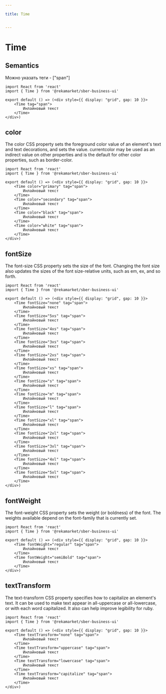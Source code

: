 ```yaml
---

title: Time


---
```


# Time

## Semantics
Можно указать теги - ["span"]

```tsx
import React from 'react'
import { Time } from '@rekamarket/sber-business-ui'

export default () => (<div style={{ display: "grid", gap: 10 }}>
	<Time tag="span">
		Инлайновый текст
	</Time>
</div>)
```

## color
The color CSS property sets the foreground color value of an element's text and text decorations, and sets the <currentcolor> value. currentcolor may be used as an indirect value on other properties and is the default for other color properties, such as border-color.

```tsx
import React from 'react'
import { Time } from '@rekamarket/sber-business-ui'

export default () => (<div style={{ display: "grid", gap: 10 }}>
	<Time color="primary" tag="span">
		Инлайновый текст
	</Time>
	<Time color="secondary" tag="span">
		Инлайновый текст
	</Time>
	<Time color="black" tag="span">
		Инлайновый текст
	</Time>
	<Time color="white" tag="span">
		Инлайновый текст
	</Time>
</div>)
```

## fontSize
The font-size CSS property sets the size of the font. Changing the font size also updates the sizes of the font size-relative <length> units, such as em, ex, and so forth.

```tsx
import React from 'react'
import { Time } from '@rekamarket/sber-business-ui'

export default () => (<div style={{ display: "grid", gap: 10 }}>
	<Time fontSize="none" tag="span">
		Инлайновый текст
	</Time>
	<Time fontSize="5xs" tag="span">
		Инлайновый текст
	</Time>
	<Time fontSize="4xs" tag="span">
		Инлайновый текст
	</Time>
	<Time fontSize="3xs" tag="span">
		Инлайновый текст
	</Time>
	<Time fontSize="2xs" tag="span">
		Инлайновый текст
	</Time>
	<Time fontSize="xs" tag="span">
		Инлайновый текст
	</Time>
	<Time fontSize="s" tag="span">
		Инлайновый текст
	</Time>
	<Time fontSize="m" tag="span">
		Инлайновый текст
	</Time>
	<Time fontSize="l" tag="span">
		Инлайновый текст
	</Time>
	<Time fontSize="xl" tag="span">
		Инлайновый текст
	</Time>
	<Time fontSize="2xl" tag="span">
		Инлайновый текст
	</Time>
	<Time fontSize="3xl" tag="span">
		Инлайновый текст
	</Time>
	<Time fontSize="4xl" tag="span">
		Инлайновый текст
	</Time>
	<Time fontSize="5xl" tag="span">
		Инлайновый текст
	</Time>
</div>)
```

## fontWeight
The font-weight CSS property sets the weight (or boldness) of the font. The weights available depend on the font-family that is currently set.

```tsx
import React from 'react'
import { Time } from '@rekamarket/sber-business-ui'

export default () => (<div style={{ display: "grid", gap: 10 }}>
	<Time fontWeight="regular" tag="span">
		Инлайновый текст
	</Time>
	<Time fontWeight="semiBold" tag="span">
		Инлайновый текст
	</Time>
</div>)
```

## textTransform
The text-transform CSS property specifies how to capitalize an element's text. It can be used to make text appear in all-uppercase or all-lowercase, or with each word capitalized. It also can help improve legibility for ruby.

```tsx
import React from 'react'
import { Time } from '@rekamarket/sber-business-ui'

export default () => (<div style={{ display: "grid", gap: 10 }}>
	<Time textTransform="none" tag="span">
		Инлайновый текст
	</Time>
	<Time textTransform="uppercase" tag="span">
		Инлайновый текст
	</Time>
	<Time textTransform="lowercase" tag="span">
		Инлайновый текст
	</Time>
	<Time textTransform="capitalize" tag="span">
		Инлайновый текст
	</Time>
</div>)
```
